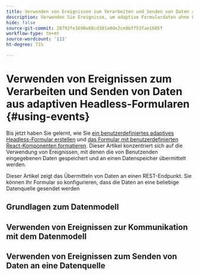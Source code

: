 ```yaml
---
title: Verwenden von Ereignissen zum Verarbeiten und Senden von Daten aus adaptiven Headless-Formularen
description: Verwenden Sie Ereignisse, um adaptive Formulardaten ohne Formular zu verarbeiten und zu übermitteln.
hide: false
source-git-commit: 28792fe1690e68cd301a0de2ce8bff53fae1605f
workflow-type: tm+mt
source-wordcount: '113'
ht-degree: 71%

---
```



# Verwenden von Ereignissen zum Verarbeiten und Senden von Daten aus adaptiven Headless-Formularen {#using-events}

Bis jetzt haben Sie gelernt, wie Sie [ein benutzerdefiniertes adaptives Headless-Formular erstellen](create-and-publish-a-headless-form.md) und [das Formular mit benutzerdefinierten React-Komponenten formatieren](use-google-material-ui-react-components-to-render-a-headless-form.md). Dieser Artikel konzentriert sich auf die Verwendung von Ereignissen, mit denen die von Benutzenden eingegebenen Daten gespeichert und an einen Datenspeicher übermittelt werden.

Dieser Artikel zeigt das Übermitteln von Daten an einen REST-Endpunkt. Sie können Ihr Formular so konfigurieren, dass die Daten an eine beliebige Datenquelle gesendet werden

## Grundlagen zum Datenmodell



## Verwenden von Ereignissen zur Kommunikation mit dem Datenmodell

## Verwenden von Ereignissen zum Senden von Daten an eine Datenquelle
